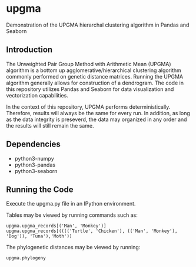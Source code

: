 # upgma
Demonstration of the UPGMA hierarchal clustering algorithm in Pandas and Seaborn

## Introduction
The Unweighted Pair Group Method with Arithmetic Mean (UPGMA) algorithm is a bottom up agglomerative/hierarchical clustering algorithm commonly performed on genetic distance matrices.  Running the UPGMA algorithm generally allows for construction of a dendrogram.  The code in this repository utilizes Pandas and Seaborn for data visualization and vectorization capabilities.

In the context of this repository, UPGMA performs deterministically.  Therefore, results will always be the same for every run.  In addition, as long as the data integrity is preseverd, the data may organized in any order and the results will still remain the same.

## Dependencies
* python3-numpy
* python3-pandas
* python3-seaborn

## Running the Code
Execute the upgma.py file in an IPython environment.

Tables may be viewed by running commands such as:
```
upgma.upgma_records[('Man', 'Monkey')]
upgma.upgma_records[(((('Turtle', 'Chicken'), (('Man', 'Monkey'), 'Dog')), 'Tuna'),'Moth')]
```

The phylogenetic distances may be viewed by running:
```
upgma.phylogeny
```
